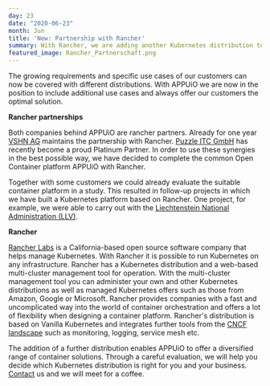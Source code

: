 ```yaml
---
day: 23
date: "2020-06-23"
month: Jun
title: 'New: Partnership with Rancher'
summary: With Rancher, we are adding another Kubernetes distribution to our portfolio in addition to Red Hat OpenShift.
featured_image: Rancher_Partnerschaft.png
---
```

The growing requirements and specific use cases of our customers can now be covered with different distributions. With APPUiO we are now in the position to include additional use cases and always offer our customers the optimal solution.

**Rancher partnerships**

Both companies behind APPUiO are rancher partners. Already for one year [VSHN AG](https://vshn.ch/) maintains the partnership with Rancher. [Puzzle ITC GmbH](https://www.puzzle.ch/de/home) has recently become a proud Platinum Partner. In order to use these synergies in the best possible way, we have decided to complete the common Open Container platform APPUiO with Rancher.

Together with some customers we could already evaluate the suitable container platform in a study. This resulted in follow-up projects in which we have built a Kubernetes platform based on Rancher. One project, for example, we were able to carry out with the [Liechtenstein National Administration (LLV)](https://www.puzzle.ch/referenzen/rancher-container-plattform-fuer-liechtenstein).

**Rancher**

[Rancher Labs](https://rancher.com/) is a California-based open source software company that helps manage Kubernetes. With Rancher it is possible to run Kubernetes on any infrastructure. Rancher has a Kubernetes distribution and a web-based multi-cluster management tool for operation. With the multi-cluster management tool you can administer your own and other Kubernetes distributions as well as managed Kubernetes offers such as those from Amazon, Google or Microsoft. Rancher provides companies with a fast and uncomplicated way into the world of container orchestration and offers a lot of flexibility when designing a container platform. Rancher's distribution is based on Vanilla Kubernetes and integrates further tools from the [CNCF landscape](https://landscape.cncf.io/) such as monitoring, logging, service mesh etc.

The addition of a further distribution enables APPUiO to offer a diversified range of container solutions. Through a careful evaluation, we will help you decide which Kubernetes distribution is right for you and your business. [Contact](mailto:hello@appuio.ch) us and we will meet for a coffee.


